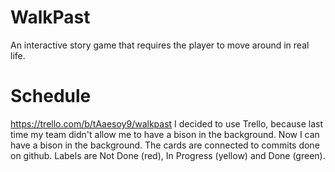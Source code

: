 # WalkPast
An interactive story game that requires the player to move around in real life.
# Schedule
https://trello.com/b/tAaesoy9/walkpast
I decided to use Trello, because last time my team didn't allow me to have a bison in the background. Now I can have a bison in the background.
The cards are connected to commits done on github.
Labels are Not Done (red), In Progress (yellow) and Done (green).
